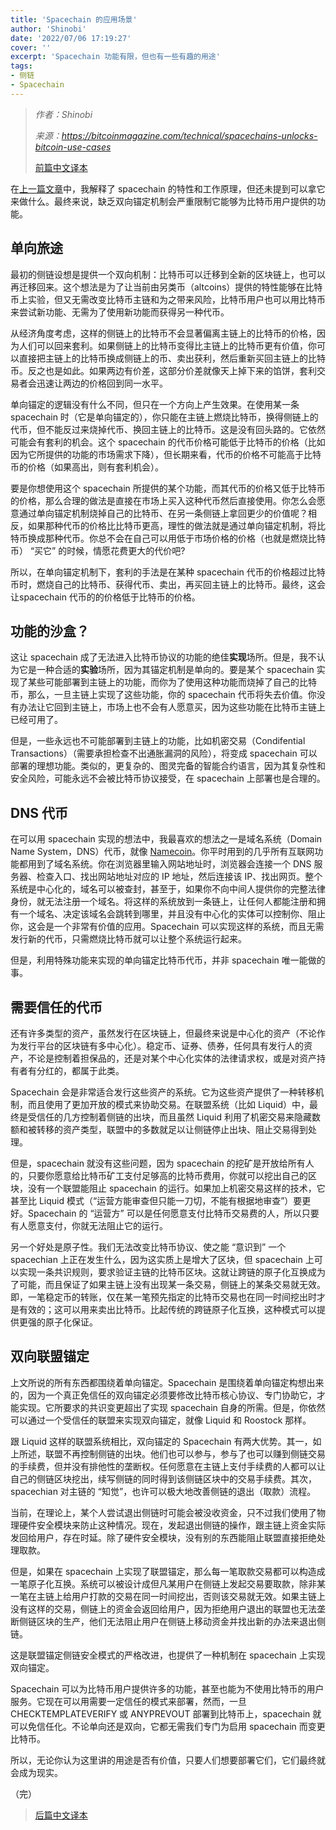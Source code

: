 ```yaml
---
title: 'Spacechain 的应用场景'
author: 'Shinobi'
date: '2022/07/06 17:19:27'
cover: ''
excerpt: 'Spacechain 功能有限，但也有一些有趣的用途'
tags:
- 侧链
- Spacechain
---
```



> *作者：Shinobi*
>
> *来源：<https://bitcoinmagazine.com/technical/spacechains-unlocks-bitcoin-use-cases>*
>
> [前篇中文译本](https://www.btcstudy.org/2022/07/03/how-bitcoin-spacechains-work/)

在[上一篇文章](https://bitcoinmagazine.com/technical/how-bitcoin-spacechains-work)中，我解释了 spacechain 的特性和工作原理，但还未提到可以拿它来做什么。最终来说，缺乏双向锚定机制会严重限制它能够为比特币用户提供的功能。

## 单向旅途

最初的侧链设想是提供一个双向机制：比特币可以迁移到全新的区块链上，也可以再迁移回来。这个想法是为了让当前由另类币（altcoins）提供的特性能够在比特币上实验，但又无需改变比特币主链和为之带来风险，比特币用户也可以用比特币来尝试新功能、无需为了使用新功能而获得另一种代币。

从经济角度考虑，这样的侧链上的比特币不会显著偏离主链上的比特币的价格，因为人们可以回来套利。如果侧链上的比特币变得比主链上的比特币更有价值，你可以直接把主链上的比特币换成侧链上的币、卖出获利，然后重新买回主链上的比特币。反之也是如此。如果两边有价差，这部分价差就像天上掉下来的馅饼，套利交易者会迅速让两边的价格回到同一水平。

单向锚定的逻辑没有什么不同，但只在一个方向上产生效果。在使用某一条 spacechain 时（它是单向锚定的），你只能在主链上燃烧比特币，换得侧链上的代币，但不能反过来烧掉代币、换回主链上的比特币。这是没有回头路的。它依然可能会有套利的机会。这个 spacechain 的代币价格可能低于比特币的价格（比如因为它所提供的功能的市场需求下降），但长期来看，代币的价格不可能高于比特币的价格（如果高出，则有套利机会）。

要是你想使用这个 spacechain 所提供的某个功能，而其代币的价格又低于比特币的价格，那么合理的做法是直接在市场上买入这种代币然后直接使用。你怎么会愿意通过单向锚定机制烧掉自己的比特币、在另一条侧链上拿回更少的价值呢？相反，如果那种代币的价格比比特币更高，理性的做法就是通过单向锚定机制，将比特币换成那种代币。你总不会在自己可以用低于市场价格的价格（也就是燃烧比特币） “买它” 的时候，情愿花费更大的代价吧?

所以，在单向锚定机制下，套利的手法是在某种 spacechain 代币的价格超过比特币时，燃烧自己的比特币、获得代币、卖出，再买回主链上的比特币。最终，这会让spacechain 代币的的价格低于比特币的价格。

## 功能的沙盒？

这让 spacechain 成了无法进入比特币协议的功能的绝佳**实现**场所。但是，我不认为它是一种合适的**实验**场所，因为其锚定机制是单向的。要是某个 spacechain 实现了某些可能部署到主链上的功能，而你为了使用这种功能而烧掉了自己的比特币，那么，一旦主链上实现了这些功能，你的 spacechain 代币将失去价值。你没有办法让它回到主链上，市场上也不会有人愿意买，因为这些功能在比特币主链上已经可用了。

但是，一些永远也不可能部署到主链上的功能，比如机密交易（Condifential Transactions）（需要承担检查不出通胀漏洞的风险），将变成 spacechain 可以部署的理想功能。类似的，更复杂的、图灵完备的智能合约语言，因为其复杂性和安全风险，可能永远不会被比特币协议接受，在 spacechain 上部署也是合理的。

## DNS 代币

在可以用 spacechain 实现的想法中，我最喜欢的想法之一是域名系统（Domain Name System，DNS）代币，就像 [Namecoin](https://www.namecoin.org/)。你平时用到的几乎所有互联网功能都用到了域名系统。你在浏览器里输入网站地址时，浏览器会连接一个 DNS 服务器、检查入口、找出网站地址对应的 IP 地址，然后连接该 IP、找出网页。整个系统是中心化的，域名可以被查封，甚至于，如果你不向中间人提供你的完整法律身份，就无法注册一个域名。将这样的系统放到一条链上，让任何人都能注册和拥有一个域名、决定该域名会跳转到哪里，并且没有中心化的实体可以控制你、阻止你，这会是一个非常有价值的应用。Spacechain 可以实现这样的系统，而且无需发行新的代币，只需燃烧比特币就可以让整个系统运行起来。

但是，利用特殊功能来实现的单向锚定比特币代币，并非 spacechain 唯一能做的事。

## 需要信任的代币

还有许多类型的资产，虽然发行在区块链上，但最终来说是中心化的资产（不论作为发行平台的区块链有多中心化）。稳定币、证券、债券，任何具有发行人的资产，不论是控制着担保品的，还是对某个中心化实体的法律请求权，或是对资产持有者有分红的，都属于此类。

Spacechain 会是非常适合发行这些资产的系统。它为这些资产提供了一种转移机制，而且使用了更加开放的模式来协助交易。在联盟系统（比如 Liquid）中，最终是受信任的几方控制着侧链的出块，而且虽然 Liquid 利用了机密交易来隐藏数额和被转移的资产类型，联盟中的多数就足以让侧链停止出块、阻止交易得到处理。

但是，spacechain 就没有这些问题，因为 spacechain 的挖矿是开放给所有人的，只要你愿意给比特币矿工支付足够高的比特币费用，你就可以挖出自己的区块，没有一个联盟能阻止 spacechain 的运行。如果加上机密交易这样的技术，它甚至比 Liquid 模式（“运营方能审查但只能一刀切，不能有根据地审查”）要更好。Spacechain 的 “运营方” 可以是任何愿意支付比特币交易费的人，所以只要有人愿意支付，你就无法阻止它的运行。

另一个好处是原子性。我们无法改变比特币协议、使之能 “意识到” 一个 spacechian 上正在发生什么，因为这实质上是增大了区块，但 spacechain 上可以实现一条共识规则，要求验证主链的比特币区块。这就让跨链的原子化互换成为了可能，而且保证了如果主链上没有出现某一条交易，侧链上的某条交易就无效。即，一笔稳定币的转账，仅在某一笔预先指定的比特币交易也在同一时间挖出时才是有效的；这可以用来卖出比特币。比起传统的跨链原子化互换，这种模式可以提供更强的原子化保证。

## 双向联盟锚定

上文所说的所有东西都围绕着单向锚定。Spacechain 是围绕着单向锚定构想出来的，因为一个真正免信任的双向锚定必须要修改比特币核心协议、专门协助它，才能实现。它所要求的共识变更超出了实现 spacechain 自身的所需。但是，你依然可以通过一个受信任的联盟来实现双向锚定，就像 Liquid 和 Roostock 那样。

跟 Liquid 这样的联盟系统相比，双向锚定的 Spacechain 有两大优势。其一，如上所述，联盟不再控制侧链的出块。他们也可以参与，参与了也可以赚到侧链交易的手续费，但并没有排他性的垄断权。任何愿意在主链上支付手续费的人都可以让自己的侧链区块挖出，续写侧链的同时得到该侧链区块中的交易手续费。其次，spacechian 对主链的 “知觉”，也许可以极大地改善侧链的退出（取款）流程。

当前，在理论上，某个人尝试退出侧链时可能会被没收资金，只不过我们使用了物理硬件安全模块来防止这种情况。现在，发起退出侧链的操作，跟主链上资金实际发回给用户，存在时延。除了硬件安全模块，没有别的东西能阻止联盟直接拒绝处理取款。

但是，如果在 spacechain 上实现了联盟锚定，那么每一笔取款交易都可以构造成一笔原子化互换。系统可以被设计成但凡某用户在侧链上发起交易要取款，除非某一笔在主链上给用户打款的交易在同一时间挖出，否则该交易就无效。如果主链上没有这样的交易，侧链上的资金会返回给用户，因为拒绝用户退出的联盟也无法垄断侧链区块的生产，他们无法阻止用户在侧链上移动资金并找出新的办法来退出侧链。

这是联盟锚定侧链安全模式的严格改进，也提供了一种机制在 spacechain 上实现双向锚定。

Spacechain 可以为比特币用户提供许多的功能，甚至也能为不使用比特币的用户服务。它现在可以用需要一定信任的模式来部署，然而，一旦 CHECKTEMPLATEVERIFY 或 ANYPREVOUT 部署到比特币上，spacechain 就可以免信任化。不论单向还是双向，它都无需我们专门为启用 spacechain 而变更比特币。

所以，无论你认为这里讲的用途是否有价值，只要人们想要部署它们，它们最终就会成为现实。

（完）

> [后篇中文译本](https://www.btcstudy.org/2022/07/28/softchains-use-cases-and-security-costs/)
